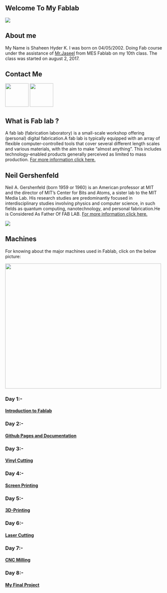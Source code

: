 ## Welcome To My Fablab

<img src="https://shaheenhyderk.github.io/f.jpg">

## About me
My Name is Shaheen  Hyder K. I was born on 04/05/2002. Doing Fab course under the assistance of [Mr.Jaseel](http://archive.fabacademy.org/archives/2016/fablabtrivandrum/students/390/) from MES Fablab on my 10th class. The class was started on august 2, 2017.


## Contact Me

[<img src="https://cdn3.iconfinder.com/data/icons/social-media-and-logos-brush/32/facebook_social_media_logo-64.png" width="75" height="75">](https://www.facebook.com/shaheen.hyder.3)
[<img src="https://cdn4.iconfinder.com/data/icons/happily-colored-snlogo/512/gmail-email-mail-logo-circle-material.png" width="75" height="75">](https://mail.google.com/mail/u/0/#inbox)
## What is Fab lab ?

A fab lab (fabrication laboratory) is a small-scale workshop offering (personal) digital fabrication.A fab lab is typically equipped with an array of flexible computer-controlled tools that cover several different length scales and various materials, with the aim to make “almost anything”. This includes technology-enabled products generally perceived as limited to mass production.
[For more information click here.](https://en.wikipedia.org/wiki/Fab_lab)

## Neil Gershenfeld

Neil A. Gershenfeld (born 1959 or 1960) is an American professor at MIT and the director of MIT’s Center for Bits and Atoms, a sister lab to the MIT Media Lab. His research studies are predominantly focused in interdisciplinary studies involving physics and computer science, in such fields as quantum computing, nanotechnology, and personal fabrication.He is Considered As Father Of FAB LAB.
[For more information click here.](https://en.wikipedia.org/wiki/Neil_Gershenfeld)

<img src="https://shaheenhyderk.github.io/n.jpg">


## Machines

For knowing about the major machines used in Fablab, click on the below picture:

[<img src="https://shaheenhyderk.github.io/IMG_20170826_215639[1].jpeg" width="500" height="400">](https://shaheenhyderk.github.io/machines.github.io/)


### Day 1:-
#### [Introduction to Fablab](http://shaheenhyderk.github.io/intro.github.io/)

### Day 2:-
#### [Github Pages and Documentation](https://shaheenhyderk.github.io/Github-Pages-and-Documentation.github.io/)

### Day 3:-
#### [Vinyl Cutting](http://shaheenhyderk.github.io/Vinyl-Cutting.github.io/)


### Day 4:-
#### [Screen Printing](http://shaheenhyderk.github.io/screen.github.io/)

### Day 5:-
#### [3D-Printing](http://shaheenhyderk.github.io/3D-printing.github.io/)

### Day 6:-
#### [Laser Cutting](http://shaheenhyderk.github.io/Laser.github.io/)

### Day 7:-
#### [CNC Milling](http://shaheenhyderk.github.io/milling.github.io/)


### Day 8:-
#### [My Final Project](http://shaheenhyderk.github.io/final.github.io/)




